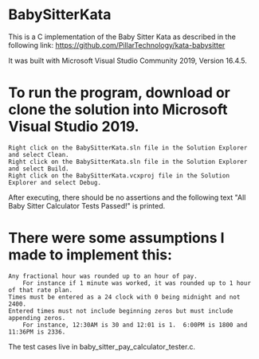# BabySitterKata

This is a C implementation of the Baby Sitter Kata as described in the following link:
https://github.com/PillarTechnology/kata-babysitter

It was built with Microsoft Visual Studio Community 2019, Version 16.4.5.

# To run the program, download or clone the solution into Microsoft Visual Studio 2019.
    Right click on the BabySitterKata.sln file in the Solution Explorer and select Clean.
    Right click on the BabySitterKata.sln file in the Solution Explorer and select Build.
    Right click on the BabySitterKata.vcxproj file in the Solution Explorer and select Debug.

After executing, there should be no assertions and the following text "All Baby Sitter Calculator Tests Passed!" is printed.

# There were some assumptions I made to implement this:
    Any fractional hour was rounded up to an hour of pay.
        For instance if 1 minute was worked, it was rounded up to 1 hour of that rate plan.
    Times must be entered as a 24 clock with 0 being midnight and not 2400.
    Entered times must not include beginning zeros but must include appending zeros.
        For instance, 12:30AM is 30 and 12:01 is 1.  6:00PM is 1800 and 11:36PM is 2336.
    
The test cases live in baby_sitter_pay_calculator_tester.c.
